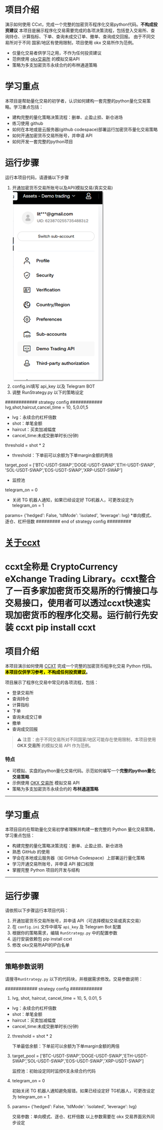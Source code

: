 # 项目介绍
演示如何使用 CCxt，完成一个完整的加密货币程序化交易python代码。**不构成投资建议**
本项目是展示程序化交易需要完成的各项决策流程，包括登入交易所、查询持仓、计算指标、下单、查询未成交订单、撤单、查询成交回报。
由于不同交易所对于不同 国家/地区有使用限制，项目使用 okx 交易所作为范例。

*   仅量化交易者供学习之用，不作为任何投资建议
*   范例使用 [okx交易所]([https://](https://www.okx.com/join/EZQUANT888)) 的模拟交易API
*   策略为多支加密货币永续合约的布林通道策略 

# 学习重点
本项目是帮助量化交易的初学者，认识如何建构一套完整的python量化交易策略。学习重点包括：
*   建构完整的量化策略决策流程：删单、止盈止损、新仓进场
*   练习使用 github
*   如何在本地或是云服务器(github codespace)部署运行加密货币量化交易策略
*   如何开通加密货币交易所账号，并申请 API
*   如何开发一套完整的python项目

# 运行步骤
运行本项目代码，请遵循以下步骤
1.   开通加密货币交易所账号以及API(模拟交易/真实交易)
![alt text](image.png)
2.   config.ini填写 api_key 以及 Telegram BOT
3.   调整 RunStrategy.py 以下的策略设定

############ strategy config ############   
lvg,shot,haircut,cancel_time = 10, 5,0.01,5
* lvg：永续合约杠杆倍数
* shot：单笔金额
* haircut：买卖加减幅度
* cancel_time:未成交删单时长(分钟)

threshold = shot * 2
* threshold：下单前可以余额为下单margin金额的两倍

target_pool = ['BTC-USDT-SWAP','DOGE-USDT-SWAP','ETH-USDT-SWAP',
               'SOL-USDT-SWAP','EOS-USDT-SWAP','XRP-USDT-SWAP']
* 监控池
  
telegram_on = 0
* 关闭 TG 机器人通知，如果已经设定好 TG机器人，可更改设定为 telegram_on = 1

params= {'hedged': False, 'tdMode': 'isolated', 'leverage': lvg} 
*单向模式、逐仓、杠杆倍数
######### end of strategy config #########   


# [关于ccxt]([https://](https://github.com/ccxt/ccxt))
ccxt全称是 CryptoCurrency eXchange Trading Library。ccxt整合了一百多家加密货币交易所的行情接口与交易接口，使用者可以透过ccxt快速实现加密货币的程序化交易。运行前行先安装 ccxt
pip install ccxt
=======
# 项目介绍

本项目演示如何使用 [CCXT](https://github.com/ccxt/ccxt) 完成一个完整的加密货币程序化交易 Python 代码。**<mark>本项目仅供学习参考，不构成任何投资建议</mark>。**

项目展示了程序化交易中常见的各项流程，包括：
- 登录交易所
- 查询持仓
- 计算指标
- 下单
- 查询未成交订单
- 撤单
- 查询成交回报  

> ⚠️ 注意：由于不同交易所对不同国家/地区可能存在使用限制，本项目使用 **OKX 交易所** 的模拟交易 API 作为范例。

### 特点

- 可模拟、实盘的python量化交易代码。示范如何编写一个**完整的python量化交易策略**
- 示例使用 [OKX 交易所](https://www.okx.com/join/EZQUANT888) 模拟交易 API
- 策略为多支加密货币永续合约的 **布林通道策略**

---

# 学习重点

本项目目的在帮助量化交易初学者理解并构建一套完整的 Python 量化交易策略，学习重点包括：

- 构建完整的量化策略决策流程：删单、止盈止损、新仓进场 
- 熟悉 GitHub 的使用
- 学会在本地或云服务器（如 GitHub Codespace）上部署运行量化策略
- 学习开通交易所账号，并申请 API 接口权限
- 掌握完整 Python 项目的开发与结构 

---

# 运行步骤

请依照以下步骤运行本项目代码：
1. 开通加密货币交易所账号，并申请 API（可选择模拟交易或真实交易）
2. 在 `config.ini` 文件中填写 `api_key` 及 Telegram Bot 配置 
3. 根据你的策略需求，编辑 `RunStrategy.py` 中的配置参数
4. 运行安装依赖包 pip install ccxt
5. 修改 okx交易所API的IP白名单

---

## 策略参数说明

请搜寻`RunStrategy.py` 以下的代码块，并根据需求修改。交易参数说明：

############ strategy config ############

1. lvg, shot, haircut, cancel_time = 10, 5, 0.01, 5
   
  - lvg：永续合约杠杆倍数 
  - shot：单笔金额  
  - haircut：买卖加减幅度  
  - cancel_time:未成交删单时长(分钟)
    

2. threshold = shot * 2

    下单最低余额：下单前可以余额为下单margin金额的两倍
   

4. target_pool = ['BTC-USDT-SWAP','DOGE-USDT-SWAP','ETH-USDT-SWAP','SOL-USDT-SWAP','EOS-USDT-SWAP','XRP-USDT-SWAP']

    监控池：初始设定同时监控6支永续合约代码
   

4. telegram_on = 0

    初始关闭 TG 机器人通知避免报错。如果已经设定好 TG机器人，可更改设定为 telegram_on = 1


5. params= {'hedged': False, 'tdMode': 'isolated', 'leverage': lvg}

    交易参数：单向模式、逐仓、杠杆倍数 
    以上参数需要在 okx 交易界面另外同步设定
